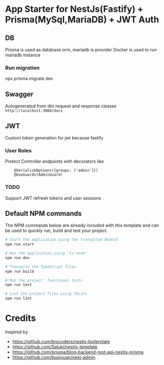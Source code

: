 # App Starter for NestJs(Fastify) + Prisma(MySql,MariaDB) + JWT Auth

## DB
Prisma is used as database orm, mariadb is provider
Docker is used to run mariadb instance

### Run migration
npx prisma migrate dev

## Swagger
Autogenerated from dto request and response classes
`http://localhost:3000/docs`

## JWT
Custom token generation for jwt because fastify

### User Roles 
Protect Controller endpoints with decorators like
```
    @SerializeOptions({groups: ['admin']})
    @UseGuards(AdminGuard)   
```    

### TODO
Support JWT refresh tokens and user sessions

## Default NPM commands
The NPM commands below are already included with this template and can be used to quickly run, build and test your project.

```sh
# Start the application using the transpiled NodeJS
npm run start

# Run the application using "ts-node"
npm run dev

# Transpile the TypeScript files
npm run build

# Run the project' functional tests
npm run test

# Lint the project files using TSLint
npm run lint
```

# Credits
Inspired by 
- https://github.com/brocoders/nestjs-boilerplate 
- https://github.com/Saluki/nestjs-template
- https://github.com/prisma/blog-backend-rest-api-nestjs-prisma
- https://github.com/buqiyuan/nest-admin
